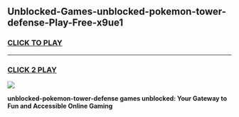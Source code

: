 
## Unblocked-Games-unblocked-pokemon-tower-defense-Play-Free-x9ue1
<h3>
<a href="https://premium76.site?title=unblocked-pokemon-tower-defense&ref=18A1">CLICK TO PLAY</a></h3>
<hr>

<h3>
<a href="https://premium76.site?title=unblocked-pokemon-tower-defense&ref=18A1">CLICK 2 PLAY</a>
  
</h3>

<a href="https://premium76.site?title=unblocked-pokemon-tower-defense&ref=18A1"><img src="https://clearcache.store/games.png"></a>


**unblocked-pokemon-tower-defense games unblocked: Your Gateway to Fun and Accessible Online Gaming**
